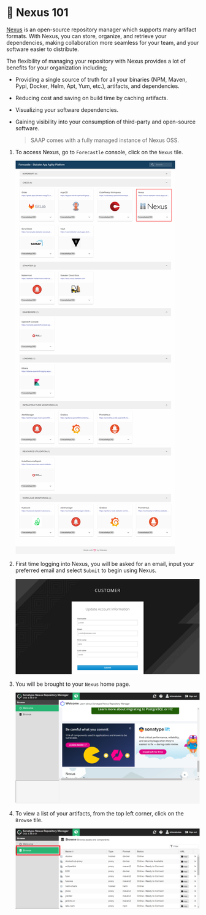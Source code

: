 # 🐋 Nexus 101

[Nexus](https://www.sonatype.com/products/nexus-repository) is an open-source repository manager which supports many artifact formats. With Nexus, you can store, organize, and retrieve your dependencies, making collaboration more seamless for your team, and your software easier to distribute.

The flexibility of managing your repository with Nexus provides a lot of benefits for your organization including;

- Providing a single source of truth for all your binaries (NPM, Maven, Pypi, Docker, Helm, Apt, Yum, etc.), artifacts, and dependencies.
- Reducing cost and saving on build time by caching artifacts.
- Visualizing your software dependencies.
- Gaining visibility into your consumption of third-party and open-source software.

   > SAAP comes with a fully managed instance of Nexus OSS. 

1. To access Nexus, go to `Forecastle` console, click on the `Nexus` tile.

   ![forecastle-page](./images/forecastle-gitlab1.png)

2. First time logging into Nexus, you will be asked for an email, input your preferred email and select `Submit` to begin using Nexus.

   ![nexus-first](./images/nexus-first.png)

3. You will be brought to your `Nexus` home page.

   ![nexus_home](./images/nexus-home.png)

4. To view a list of your artifacts, from the top left corner, click on the `Browse` tile.

   ![nexus_artifacts](./images/nexus-artifacts.png)







